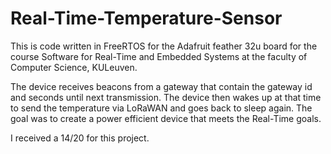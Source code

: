 # Real-Time-Temperature-Sensor
This is code written in FreeRTOS for the Adafruit feather 32u board for the course Software for Real-Time and Embedded Systems at the faculty of Computer Science, KULeuven.

The device receives beacons from a gateway that contain the gateway id and seconds until next transmission.
The device then wakes up at that time to send the temperature via LoRaWAN and goes back to sleep again.
The goal was to create a power efficient device that meets the Real-Time goals.

I received a 14/20 for this project.
